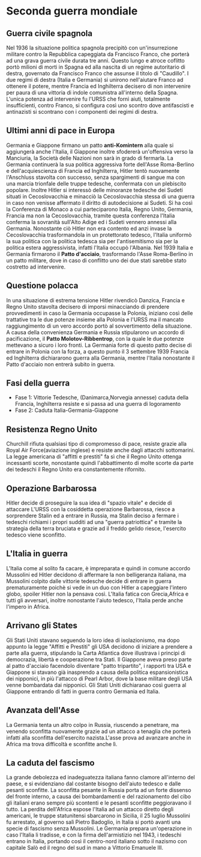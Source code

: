 # Seconda guerra mondiale

## Guerra civile spagnola
Nel 1936 la situazione politica spagnola precipitò con un'insurrezione militare contro la Repubblica capeggiata da Francisco Franco, che porterà ad una grava guerra civile durata tre anni. Questo lungo e atroce coflitto
portò milioni di morti in Spagna ed alla nascita di un regime autoritario di destra, governato da Francisco Franco che assunse il titolo di "Caudillo".
I due regimi di destra (Italia e Germania) si unirono nell'aiutare Franco ad ottenere il potere, mentre Francia ed Inghilterra decisero di non intervenire per paura di una vittoria di indole comunistra all'interno della Spagna.
L'unica potenza ad intervenire fu l'URSS che fornì aiuti, totalmente insufficienti, contro Franco, si configura così uno scontro dove antifascisti e antinazisti si scontrano con i componenti dei regimi di destra.

## Ultimi anni di pace in Europa
Germania e Giappone firmano un patto **anti-Komintern** alla quale si aggiungerà anche l'Italia, il Giappone inoltre sfodererà un'offensiva verso la Manciuria, la Società delle Nazioni non sarà in grado di fermarla.
La Germania continuerà la sua politica aggressiva forte dell'Asse Roma-Berlino e dell'acquiescienza di Francia ed Inghilterra, Hitler tentò nuovamente l'Anschluss stavolta con successo, senza spargimenti di sangue ma con una
marcia trionfale delle truppe tedesche, confermata con un plebiscito popolare. Inoltre Hitler si interessò delle minoranze tedesche dei Sudeti situati in Cecoslovacchia e minacciò la Cecoslovacchia stessa di una guerra
in caso non venisse affermato il diritto di autodecisione ai Sudeti. Si ha così la Conferenza di Monaco a cui parteciparono Italia, Regno Unito, Germania, Francia ma non la Cecoslovacchia, tramite questa conferenza 
l'Italia conferma la sovranità sull'Alto Adige ed i Sudeti vennero annessi alla Germania.
Nonostante ciò Hitler non era contento ed anzi invase la Cecoslovacchia trasformandola in un protettorato tedesco, l'Italia uniformò la sua politica con la politica tedesca sia per l'antisemitismo sia per la politica
estera aggressivista, infatti l'Italia occupò l'Albania. Nel 1939 Italia e Germania firmarono il **Patto d'acciaio**, trasformando l'Asse Roma-Berlino in un patto militare, dove in caso di conflitto uno dei due stati
sarebbe stato costretto ad intervenire.

## Questione polacca
In una situazione di estrema tensione Hitler rivendicò Danzica, Francia e Regno Unito stavolta decisero di imporsi minacciando di prendere provvedimenti in caso la Germania occupasse la Polonia, iniziano così delle 
trattative tra le due potenze insieme alla Polonia e l'URSS ma il mancato raggiungimento di un vero accordo portò al sovvertimento della situazione. A causa della convenienza Germania e Russia stipularono un accordo
di pacificazione, il **Patto Molotov-Ribbentrop**, con la quale le due potenze mettevano a sicuro i loro fronti. La Germania forte di questo patto decise di entrare in Polonia con la forza, a questo punto il 3 settembre 
1939 Francia ed Inghilterra dichiararono guerra alla Germania, mentre l'Italia nonostante il Patto d'acciaio non entrerà subito in guerra.

## Fasi della guerra
- Fase 1: Vittorie Tedesche, (Danimarca,Norvegia annesse) caduta della Francia, Inghilterra resiste e si passa ad una guerra di logoramento
- Fase 2: Caduta Italia-Germania-Giappone

## Resistenza Regno Unito
Churchill rifiuta qualsiasi tipo di compromesso di pace, resiste grazie alla Royal Air Force(aviazione inglese) e resiste anche dagli attacchi sottomarini. La legge americana di "affitti e prestiti" fa sì che il Regno Unito ottenga incessanti scorte, nonostante quindi l'abbattimento di molte scorte da parte dei tedeschi il Regno Unito era constantemente rifornito.

## Operazione Barbarossa
Hitler decide di proseguire la sua idea di "spazio vitale" e decide di attaccare L'URSS con la cosiddetta operazione Barbarossa, riesce a sorprendere Stalin ed a entrare in Russia, ma Stalin deciso a fermare i tedeschi richiami i propri sudditi ad una "guerra patriottica" e tramite la strategia della terra bruciata e grazie ad il freddo gelido riesce, l'esercito tedesco viene sconfitto.

## L'Italia in guerra
L'Italia come al solito fa cacare, è impreparata e quindi in comune accordo Mussolini ed Hitler decidono di affermare la non belligeranza italiana, ma Mussolini colpito dalle vittorie tedesche decide di entrare in guerra prematuramente poichè si vede in un duo con Hitler a capeggiare l'intero globo, spoiler Hitler non la pensava così. L'Italia fatica con Grecia,Africa e tutti gli avversari, inoltre nonostante l'aiuto tedesco, l'Italia perde anche l'impero in Africa.

## Arrivano gli States
Gli Stati Uniti stavano seguendo la loro idea di isolazionismo, ma dopo appunto la legge "Affitti e Prestiti" gli USA decidono di iniziare a prendere a parte alla guerra, stipulando la Carta Atlantica dove illustrava i principi di democrazia, libertà e cooperazione tra Stati. Il Giappone aveva preso parte al patto d'acciaio facendolo diventare "patto tripartito", i rapporti tra USA e Giappone si stavano già inasprendo a causa della politica espansionistica dei nipponici, in più l'attacco di Pearl Arbor, dove la base militare degli USA venne bombardata dai nipponici. Gli Stati Uniti dichiaranao così guerra al Giappone entrando di fatti in guerra contro Germania ed Italia.

## Avanzata dell'Asse
La Germania tenta un altro colpo in Russia, riuscendo a penetrare, ma venendo sconfitta nuovamente grazie ad un attacco a tenaglia che porterà infatti alla sconfitta dell'esercito nazista.L'asse prova ad avanzare anche in Africa ma trova difficoltà e sconfitte anche lì.

## La caduta del fascismo
La grande debolezza ed inadeguatezza italiana fanno clamore all'interno del paese, e si evidenziano dal costante bisogno dell'aiuto tedesco e dalle pesanti sconfitte. La sconfitta pesante in Russia porta ad un forte dissenso del fronte interno, a causa dei bombardamenti e del razionamento del cibo gli italiani erano sempre più scontenti e le pesanti sconfitte peggioravano il tutto. La perdita dell'Africa espose l'Italia ad un attacco diretto degli americani, le truppe statunitensi sbarcarono in Sicilia, il 25 luglio Mussolini fu arrestato, al governo salì Pietro Badoglio, in Italia si portò avanti una specie di fascismo senza Mussolini.
Le Germania prepara un'operazione in caso l'Italia li tradisse, e con la firma dell'armistizio nel 1943, i tedeschi entrano in Italia, portando così il centro-nord italiano sotto il nazismo con capitale Salò ed il regno del sud in mano a Vittorio Emanuele III.
